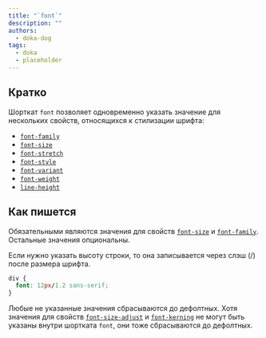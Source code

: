 ```yaml
---
title: "`font`"
description: ""
authors:
  - doka-dog
tags:
  - doka
  - placeholder
---
```


## Кратко

Шорткат `font` позволяет одновременно указать значение для нескольких свойств, относящихся к стилизации шрифта:

- [`font-family`](/css/font-family)
- [`font-size`](/css/font-size)
- [`font-stretch`](/css/font-stretch)
- [`font-style`](/css/font-style)
- [`font-variant`](/css/font-variant)
- [`font-weight`](/css/font-weight)
- [`line-height`](/css/line-height)

## Как пишется

Обязательными являются значения для свойств [`font-size`](/css/font-size) и [`font-family`](/css/font-family). Остальные значения опциональны.

Если нужно указать высоту строки, то она записывается через слэш (/) после размера шрифта.

```css
div {
  font: 12px/1.2 sans-serif;
}
```

Любые не указанные значения сбрасываются до дефолтных. Хотя значения для свойств [`font-size-adjust`](/css/font-size-adjust) и [`font-kerning`](/css/font-kerning) не могут быть указаны внутри шортката `font`, они тоже сбрасываются до дефолтных.
